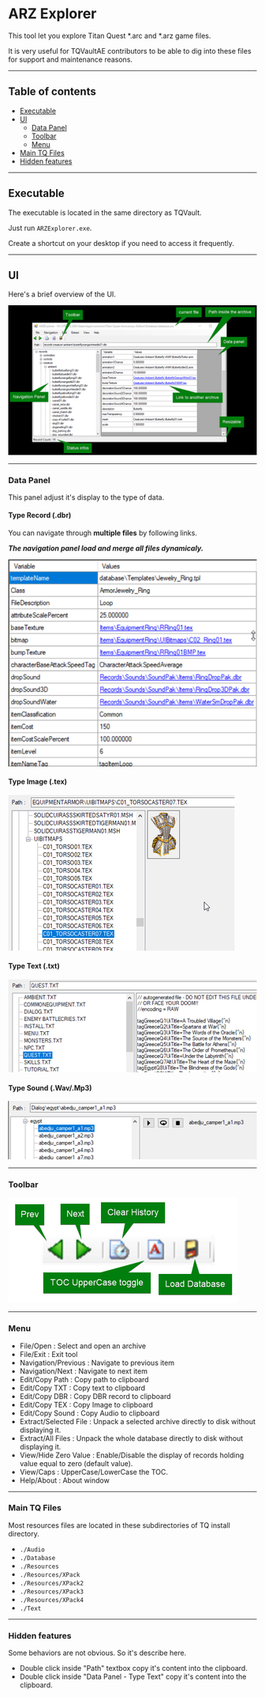 # ARZ Explorer

This tool let you explore Titan Quest *.arc and *.arz game files.

It is very useful for TQVaultAE contributors to be able to dig into these files for support and maintenance reasons.

---

## Table of contents
* [Executable](#Exec)
* [UI](#UI)
    + [Data Panel](#DataPanel)
    + [Toolbar](#Toolbar)
    + [Menu](#Menu)
* [Main TQ Files](#MainFiles)
* [Hidden features](#HiddenFeatures)

---

## <a id="Exec"></a>Executable
The executable is located in the same directory as TQVault.

Just run `ARZExplorer.exe`.

Create a shortcut on your desktop if you need to access it frequently.

---

## <a id="UI"></a>UI
Here's a brief overview of the UI.

![ArzExplorer UI](arzexplorer/ui.png)

---

### <a id="DataPanel"></a>Data Panel
This panel adjust it's display to the type of data.

#### Type Record (.dbr)

You can navigate through **multiple files** by following links.

**_The navigation panel load and merge all files dynamicaly._**

![TypeRecord](arzexplorer/typerecord.png)

#### Type Image (.tex)

![TypeRecord](arzexplorer/typeimage.png)

#### Type Text (.txt)

![TypeRecord](arzexplorer/typetext.png)

#### Type Sound (.Wav/.Mp3)

![TypeRecord](arzexplorer/typesound.png)

---

### <a id="Toolbar"></a>Toolbar

![TypeRecord](arzexplorer/toolbar.png)

---

### <a id="Menu"></a>Menu

- File/Open : Select and open an archive
- File/Exit : Exit tool
- Navigation/Previous : Navigate to previous item
- Navigation/Next : Navigate to next item
- Edit/Copy Path : Copy path to clipboard
- Edit/Copy TXT : Copy text to clipboard
- Edit/Copy DBR : Copy DBR record to clipboard
- Edit/Copy TEX : Copy Image to clipboard
- Edit/Copy Sound : Copy Audio to clipboard
- Extract/Selected File : Unpack a selected archive directly to disk without displaying it.
- Extract/All Files : Unpack the whole database directly to disk without displaying it.
- View/Hide Zero Value : Enable/Disable the display of records holding value equal to zero (default value).
- View/Caps : UpperCase/LowerCase the TOC.
- Help/About : About window 

---

### <a id="MainFiles"></a>Main TQ Files

Most resources files are located in these subdirectories of TQ install directory.

- `./Audio`
- `./Database`
- `./Resources`
- `./Resources/XPack`
- `./Resources/XPack2`
- `./Resources/XPack3`
- `./Resources/XPack4`
- `./Text`

---

### <a id="HiddenFeatures"></a>Hidden features
Some behaviors are not obvious. So it's describe here.

- Double click inside "Path" textbox copy it's content into the clipboard.
- Double click inside "Data Panel - Type Text" copy it's content into the clipboard.
 